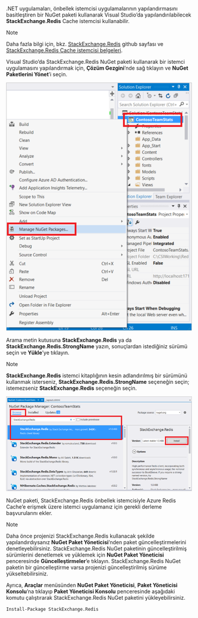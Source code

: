 .NET uygulamaları, önbellek istemcisi uygulamalarının yapılandırmasını basitleştiren bir NuGet paketi kullanarak Visual Studio’da yapılandırılabilecek **StackExchange.Redis** Cache istemcisi kullanabilir. 

> [!NOTE]
> Daha fazla bilgi için, bkz. [StackExchange.Redis](http://github.com/StackExchange/StackExchange.Redis) github sayfası ve [StackExchange.Redis Cache istemcisi belgeleri](http://github.com/StackExchange/StackExchange.Redis#documentation).
> 
> 

Visual Studio’da StackExchange.Redis NuGet paketi kullanarak bir istemci uygulamasını yapılandırmak için, **Çözüm Gezgini**’nde sağ tıklayın ve **NuGet Paketlerini Yönet**’i seçin. 

![NuGet paketlerini yönetme](media/redis-cache-configure-stackexchange-redis-nuget/redis-cache-manage-nuget-menu.png)

Arama metin kutusuna **StackExchange.Redis** ya da **StackExchange.Redis.StrongName** yazın, sonuçlardan istediğiniz sürümü seçin ve **Yükle**’ye tıklayın.

> [!NOTE]
> **StackExchange.Redis** istemci kitaplığının kesin adlandırılmış bir sürümünü kullanmak isterseniz, **StackExchange.Redis.StrongName** seçeneğin seçin; istemezseniz **StackExchange.Redis** seçeneğin seçin.
> 
> 

![StackExchange.Redis NuGet paketi](media/redis-cache-configure-stackexchange-redis-nuget/redis-cache-stackexchange-redis.png)

NuGet paketi, StackExchange.Redis önbellek istemcisiyle Azure Redis Cache’e erişmek üzere istemci uygulamanız için gerekli derleme başvurularını ekler.

> [!NOTE]
> Daha önce projenizi StackExchange.Redis kullanacak şekilde yapılandırdıysanız **NuGet Paket Yöneticisi**’nden paket güncelleştirmelerini denetleyebilirsiniz. StackExchange.Redis NuGet paketinin güncelleştirilmiş sürümlerini denetlemek ve yüklemek için **NuGet Paket Yöneticisi** penceresinde **Güncelleştirmeler**’e tıklayın. StackExchange.Redis NuGet paketin bir güncelleştirme varsa projenizi güncelleştirilmiş sürüme yükseltebilirsiniz.
> 
> 

Ayrıca, **Araçlar** menüsünden **NuGet Paket Yöneticisi**, **Paket Yöneticisi Konsolu**’na tıklayıp **Paket Yöneticisi Konsolu** penceresinde aşağıdaki komutu çalıştırarak StackExchange.Redis NuGet paketini yükleyebilirsiniz.
    
```
Install-Package StackExchange.Redis
```
